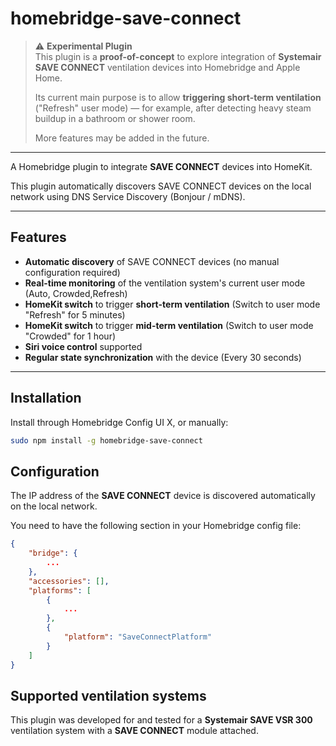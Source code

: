 # homebridge-save-connect

> ⚠️ **Experimental Plugin**  
> This plugin is a **proof-of-concept** to explore integration of **Systemair SAVE CONNECT** ventilation devices into Homebridge and Apple Home.
>
> Its current main purpose is to allow **triggering short-term ventilation** ("Refresh" user mode) — for example, after detecting heavy steam buildup in a bathroom or shower room.
>
> More features may be added in the future.

---

A Homebridge plugin to integrate **SAVE CONNECT** devices into HomeKit.

This plugin automatically discovers SAVE CONNECT devices on the local network using DNS Service Discovery (Bonjour / mDNS).

---

## Features

- **Automatic discovery** of SAVE CONNECT devices (no manual configuration required)
- **Real-time monitoring** of the ventilation system's current user mode (Auto, Crowded,Refresh)
- **HomeKit switch** to trigger **short-term ventilation** (Switch to user mode "Refresh" for 5 minutes)
- **HomeKit switch** to trigger **mid-term ventilation** (Switch to user mode "Crowded" for 1 hour)
- **Siri voice control** supported
- **Regular state synchronization** with the device (Every 30 seconds)

---

## Installation

Install through Homebridge Config UI X, or manually:

```bash
sudo npm install -g homebridge-save-connect
```

## Configuration

The IP address of the **SAVE CONNECT** device is discovered automatically on the local network.

You need to have the following section in your Homebridge config file:

```json
{
    "bridge": {
        ...
    },
    "accessories": [],
    "platforms": [
        {
            ...
        },
        {
            "platform": "SaveConnectPlatform"
        }
    ]
}
```

## Supported ventilation systems

This plugin was developed for and tested for a **Systemair SAVE VSR 300** ventilation system
with a **SAVE CONNECT** module attached.

